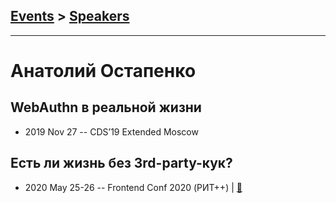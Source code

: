 ## [Events](../README.md) > [Speakers](../speakers.md)
---

# Анатолий Остапенко

## WebAuthn в реальной жизни
- 2019 Nov 27 -- CDS’19 Extended Moscow    
## Есть ли жизнь без 3rd-party-кук?
- 2020 May 25-26 -- Frontend Conf 2020 (РИТ++)  | [:notebook:](https://drive.google.com/file/d/1KuH9iApWRSXe3eUFY3DBsRxGo7cJlLHz/view)  
